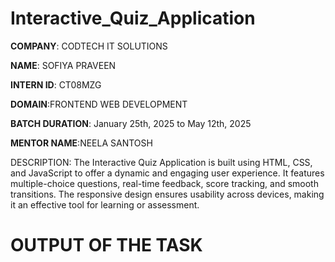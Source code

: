 # Interactive_Quiz_Application

**COMPANY**: CODTECH IT SOLUTIONS

**NAME**: SOFIYA PRAVEEN

**INTERN ID**: CT08MZG

**DOMAIN**:FRONTEND WEB DEVELOPMENT

**BATCH DURATION**: January 25th, 2025 to May 12th, 2025

**MENTOR NAME**:NEELA SANTOSH

DESCRIPTION: The Interactive Quiz Application is built using HTML, CSS, and JavaScript to offer a dynamic and engaging user experience. It features multiple-choice questions, real-time feedback, score tracking, and smooth transitions. The responsive design ensures usability across devices, making it an effective tool for learning or assessment.


# OUTPUT OF THE TASK 
